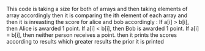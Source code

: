 This code is taking a size for both of arrays and then taking elements of array accordingly then it is comparing the ith element of each array and then it is inreasting the score for alice and bob accordingly :
If a[i] > b[i], then Alice is awarded 1 point.
If a[i] < b[i], then Bob is awarded 1 point.
If a[i] = b[i], then neither person receives a point.
then it prints the scores according to results which greater results the prior it is printed
